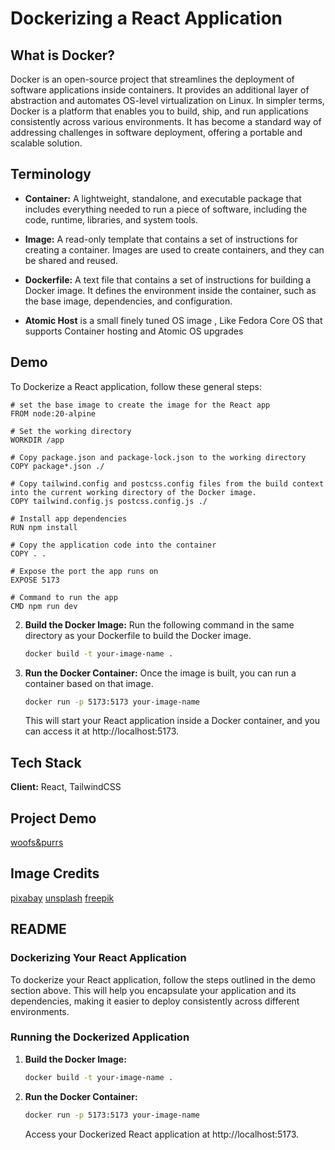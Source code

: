 # Dockerizing a React Application

## What is Docker?

Docker is an open-source project that streamlines the deployment of software applications inside containers. It provides an additional layer of abstraction and automates OS-level virtualization on Linux.
In simpler terms, Docker is a platform that enables you to build, ship, and run applications consistently across various environments. It has become a standard way of addressing challenges in software deployment, offering a portable and scalable solution.

## Terminology

- **Container:** A lightweight, standalone, and executable package that includes everything needed to run a piece of software, including the code, runtime, libraries, and system tools.

- **Image:** A read-only template that contains a set of instructions for creating a container. Images are used to create containers, and they can be shared and reused.

- **Dockerfile:** A text file that contains a set of instructions for building a Docker image. It defines the environment inside the container, such as the base image, dependencies, and configuration.
- **Atomic Host** is a small finely tuned OS image , Like Fedora Core OS that supports Container hosting and Atomic OS upgrades

## Demo

To Dockerize a React application, follow these general steps:
```
# set the base image to create the image for the React app
FROM node:20-alpine

# Set the working directory
WORKDIR /app

# Copy package.json and package-lock.json to the working directory
COPY package*.json ./

# Copy tailwind.config and postcss.config files from the build context into the current working directory of the Docker image.
COPY tailwind.config.js postcss.config.js ./

# Install app dependencies
RUN npm install

# Copy the application code into the container
COPY . .

# Expose the port the app runs on
EXPOSE 5173

# Command to run the app
CMD npm run dev
```

2. **Build the Docker Image:**
   Run the following command in the same directory as your Dockerfile to build the Docker image.

   ```bash
   docker build -t your-image-name .
   ```

3. **Run the Docker Container:**
   Once the image is built, you can run a container based on that image.

   ```bash
   docker run -p 5173:5173 your-image-name
   ```

   This will start your React application inside a Docker container, and you can access it at http://localhost:5173.

## Tech Stack

**Client:** React, TailwindCSS

## Project Demo
[woofs&purrs]()
## Image Credits
[pixabay](https://pixabay.com/)
[unsplash](https://unsplash.com/)
[freepik](https://www.freepik.com/)

## README

### Dockerizing Your React Application

To dockerize your React application, follow the steps outlined in the demo section above. This will help you encapsulate your application and its dependencies, making it easier to deploy consistently across different environments.

### Running the Dockerized Application

1. **Build the Docker Image:**
   ```bash
   docker build -t your-image-name .
   ```

2. **Run the Docker Container:**
   ```bash
   docker run -p 5173:5173 your-image-name
   ```

   Access your Dockerized React application at http://localhost:5173.

